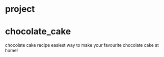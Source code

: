 # project
# chocolate_cake
chocolate cake recipe 
easiest way to make your favourite chocolate cake at home!